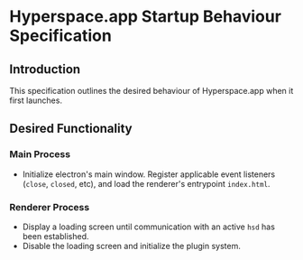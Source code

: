# Hyperspace.app Startup Behaviour Specification

## Introduction

This specification outlines the desired behaviour of Hyperspace.app when it first launches.

## Desired Functionality

### Main Process
- Initialize electron's main window.  Register applicable event listeners (`close`, `closed`, etc), and load the renderer's entrypoint `index.html`. 

### Renderer Process
- Display a loading screen until communication with an active `hsd` has been established.
- Disable the loading screen and initialize the plugin system.
